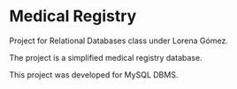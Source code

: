 # Medical Registry

Project for Relational Databases class under Lorena Gómez. 

The project is a simplified medical registry database.

This project was developed for MySQL DBMS.
